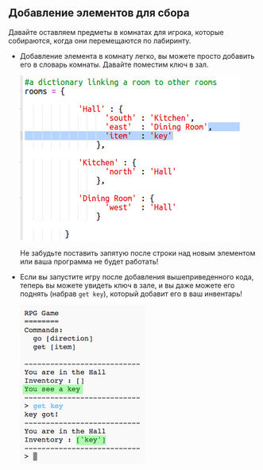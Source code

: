 ## Добавление элементов для сбора

Давайте оставляем предметы в комнатах для игрока, которые собираются, когда они перемещаются по лабиринту.

+ Добавление элемента в комнату легко, вы можете просто добавить его в словарь комнаты. Давайте поместим ключ в зал.
    
    ![Скриншот](images/rpg-key.png)
    
    Не забудьте поставить запятую после строки над новым элементом или ваша программа не будет работать!

+ Если вы запустите игру после добавления вышеприведенного кода, теперь вы можете увидеть ключ в зале, и вы даже можете его поднять (набрав `get key`), который добавит его в ваш инвентарь!
    
    ![Скриншот](images/rpg-key-test.png)